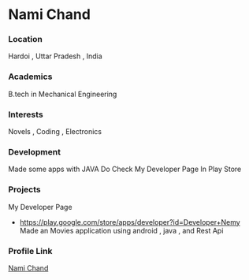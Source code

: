 # Nami Chand

### Location

Hardoi , Uttar Pradesh , India

### Academics

B.tech in Mechanical Engineering

### Interests

Novels , Coding , Electronics 

### Development

Made some apps with JAVA Do Check My Developer Page In Play Store

### Projects
My Developer Page 
- https://play.google.com/store/apps/developer?id=Developer+Nemy Made an Movies application using android , java , and Rest Api

### Profile Link

[Nami Chand](https://github.com/nemynigam)

